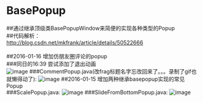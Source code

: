 # BasePopup

##通过继承顶级类BasePopupWindow来简便的实现各种类型的Popup</br>
##代码解析：</br>
  http://blog.csdn.net/mkfrank/article/details/50522666</br>
</br>
##2016-01-16 增加仿朋友圈评论的popup</br>
###同日的16:39 尝试添加了退出动画</br>
![image](https://github.com/razerdp/BasePopup/blob/master/img/comment_popup_with_exitAnima.gif)
###CommentPopup.java(改frag标题名字忘改回来了。。。录制了gif也就懒得动了):
![image](https://github.com/razerdp/BasePopup/blob/master/img/comment_popup.gif)
##2016-01-15 增加两种继承basepopup实现的常见Popup</br>
###ScalePopup.java:
![image](https://github.com/razerdp/BasePopup/blob/master/img/scale_popup.gif)
###SlideFromBottomPopup.java:
![image](https://github.com/razerdp/BasePopup/blob/master/img/slide_from_bottom_popup.gif)

